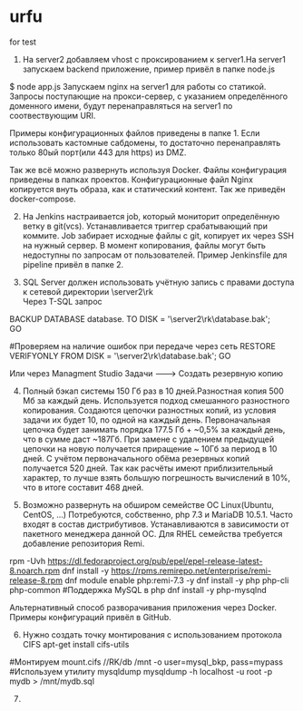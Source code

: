 # urfu

for test

1. На server2 добавляем vhost с проксированием к server1.На server1 запускаем backend приложение, пример привёл в папке node.js

$ node app.js
Запускаем nginx на server1 для работы со статикой.
Запросы поступающие на прокси-сервер, с указанием определённого доменного имени, будут перенаправляться
на server1 по соотвествующим URI.

Примеры конфигурационных файлов приведены в папке 1.
Если использовать кастомные сабдомены, то достаточно перенаправлять только 80ый порт(или 443 для https) из DMZ.

Так же всё можно развернуть используя Docker. Файлы конфигурация приведены в папках проектов. Конфигурационные файл Nginx копируется внуть образа, как и статический контент. Так же приведён docker-compose.

2. На Jenkins настраивается job, который мониторит определённую ветку в git(vcs). Устанавливается триггер срабатывающий при коммите. Job забирает исходные файлы с git, копирует их через SSH на нужный сервер. В момент копирования, файлы могут быть недоступны по запросам от пользователей. Пример Jenkinsfile для pipeline привёл в папке 2.

3. SQL Server должен использовать учётную запись с правами доступа к сетевой директории \\server2\rk\
Через T-SQL запрос

BACKUP DATABASE database.
   TO DISK = '\\server2\rk\database.bak';  
GO

#Проверяем на наличие ошибок при передаче через сеть
   RESTORE VERIFYONLY FROM DISK = '\\server2\rk\database.bak';
GO  

Или через Managment Studio
Задачи ---> Создать резервную копию

4. Полный бэкап системы 150 Гб раз в 10 дней.Разностная копия 500 Мб за каждый день. Используется подход смешанного разностного копирования. Создаются цепочки разностных копий, из условия задачи их будет 10, по одной на каждый день. Первоначальная цепочка будет занимать порядка 177.5 Гб + ~0,5% за каждый день, что в сумме даст ~187Гб. При замене с удалением предыдущей цепочки на новую получается приращение ~ 10Гб за период в 10 дней. С учётом первоначального обёма резервных копий получается 520 дней. Так как расчёты имеют приблизительный характер, то лучше взять большую погрешность вычислений в 10%, что в итоге составит 468 дней.

5. Возможно развернуть на обширом семействе ОС Linux(Ubuntu, CentOS, ...) Потребуются, собственно, php 7.3 и MariaDB 10.5.1. Часто входят в состав дистрибутивов. Устанавливаются в зависимости от пакетного менеджера данной ОС. Для RHEL семейства требуется добавление репозитория Remi. 

rpm -Uvh https://dl.fedoraproject.org/pub/epel/epel-release-latest-8.noarch.rpm
dnf install -y https://rpms.remirepo.net/enterprise/remi-release-8.rpm
dnf module enable php:remi-7.3 -y
dnf install -y php php-cli php-common
#Поддержка MySQL в php
dnf install -y php-mysqlnd

Альтернативный способ разворачивания приложения через Docker. Примеры конфигураций привёл в GitHub.

6. Нужно создать точку монтирования с использованием протокола CIFS
apt-get install cifs-utils

#Монтируем
mount.cifs //RK/db /mnt -o user=mysql_bkp, pass=mypass
#Используем утилиту mysqldump
mysqldump -h localhost -u root -p mydb > /mnt/mydb.sql

7. 